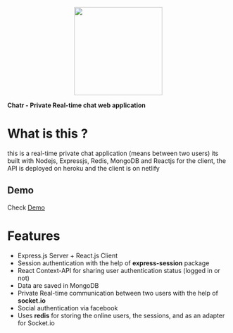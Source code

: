 <p align='center'>
    <img src="https://chatr-demo.netlify.com/logo.png" width='200px' align='center' style='display:block'/>
</p>
<b align='center'>Chatr - Private Real-time chat web application</b>

# What is this ?
this is a real-time private chat application (means between two users)
its built with Nodejs, Expressjs, Redis, MongoDB and Reactjs for the client, the API is deployed on heroku and the client is on netlify

## Demo
Check [Demo](https://chatr-demo.netlify.com)

# Features
- Express.js Server + React.js Client
- Session authentication with the help of **express-session** package
- React Context-API for sharing user authentication status (logged in or not)
- Data are saved in MongoDB
- Private Real-time communication between two users with the help of **socket.io**
- Social authentication via facebook
- Uses **redis** for storing the online users, the sessions, and as an adapter for Socket.io